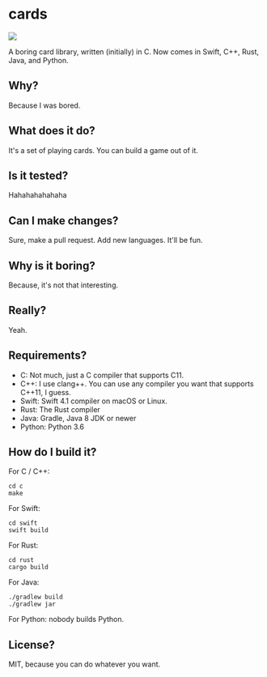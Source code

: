 # cards
![](https://travis-ci.org/jonjesbuzz/cards.svg?branch=master)


A boring card library, written (initially) in C.  Now comes in Swift, C++, Rust, Java, and Python.

## Why?
Because I was bored.

## What does it do?
It's a set of playing cards.  You can build a game out of it.

## Is it tested?
Hahahahahahaha

## Can I make changes?
Sure, make a pull request.  Add new languages.  It'll be fun.

## Why is it boring?
Because, it's not that interesting.

## Really?
Yeah.

## Requirements?
* C: Not much, just a C compiler that supports C11.
* C++: I use clang++.  You can use any compiler you want that supports C++11, I guess.
* Swift: Swift 4.1 compiler on macOS or Linux.
* Rust: The Rust compiler
* Java: Gradle, Java 8 JDK or newer
* Python: Python 3.6

## How do I build it?
For C / C++:

    cd c
    make

For Swift:

    cd swift
    swift build

For Rust:

    cd rust
    cargo build

For Java:

    ./gradlew build
    ./gradlew jar

For Python: nobody builds Python.

## License?
MIT, because you can do whatever you want.
